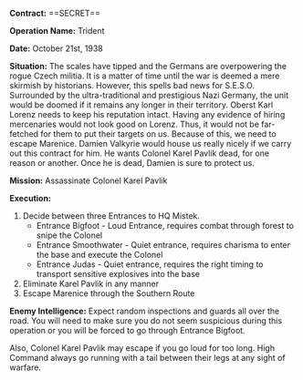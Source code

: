 __Contract:__ ==SECRET==

__Operation Name:__ Trident

__Date:__ October 21st, 1938

__Situation:__ The scales have tipped and the Germans are overpowering the rogue Czech militia. It is a matter of time until the war is deemed a mere skirmish by historians. However, this spells bad news for S.E.S.O. Surrounded by the ultra-traditional and prestigious Nazi Germany, the unit would be doomed if it remains any longer in their territory. Oberst Karl Lorenz needs to keep his reputation intact. Having any evidence of hiring mercenaries would not look good on Lorenz. Thus, it would not be far-fetched for them to put their targets on us. Because of this, we need to escape Marenice. Damien Valkyrie would house us really nicely if we carry out this contract for him. He wants Colonel Karel Pavlik dead, for one reason or another. Once he is dead, Damien is sure to protect us.

__Mission:__ Assassinate Colonel Karel Pavlik

__Execution:__
1. Decide between three Entrances to HQ Mistek.
    - Entrance Bigfoot - Loud Entrance, requires combat through forest to snipe the Colonel
    - Entrance Smoothwater - Quiet entrance, requires charisma to enter the base and execute the Colonel
    - Entrance Judas - Quiet entrance, requires the right timing to transport sensitive explosives into the base
2. Eliminate Karel Pavlik in any manner
3. Escape Marenice through the Southern Route

__Enemy Intelligence:__ Expect random inspections and guards all over the road. You will need to make sure you do not seem suspicious during this operation or you will be forced to go through Entrance Bigfoot.

Also, Colonel Karel Pavlik may escape if you go loud for too long. High Command always go running with a tail between their legs at any sight of warfare.